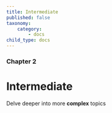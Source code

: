 ```yaml
---
title: Intermediate
published: false
taxonomy:
    category:
        - docs
child_type: docs
---
```


### Chapter 2

# Intermediate

Delve deeper into more **complex** topics
